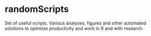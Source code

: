 # randomScripts
Set of useful scripts. Various analyses, figures and other automated solutions to optimize productivity and work in R and with research.
